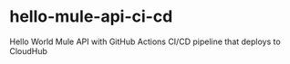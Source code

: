 # hello-mule-api-ci-cd
Hello World Mule API with GitHub Actions CI/CD pipeline that deploys to CloudHub
